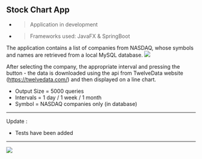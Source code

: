 Stock Chart App
---
- >Application in development

- >Frameworks used: JavaFX & SpringBoot

The application contains a list of companies from NASDAQ, whose symbols and names are retrieved from a local MySQL database.
![](C:\Users\Konrad\Documents\Lightshot\stochchartapp-2.png)


After selecting the company, the appropriate interval and pressing the button - the data is downloaded using the api from TwelveData website (https://twelvedata.com/) and then displayed on a line chart.


- Output Size = 5000 queries
- Intervals = 1 day / 1 week / 1 month
- Symbol = NASDAQ companies only (in database)
---
Update : 
- Tests have been added
---

![](C:\Users\Konrad\Documents\Lightshot\stockchartapp.png)

